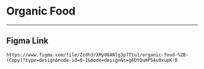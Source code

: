 # Organic Food

*******

## Figma Link
```
https://www.figma.com/file/Zzdh3rXMy06ANlg3p7Ttu1/organic-food-%2B-(Copy)?type=design&node-id=0-1&mode=design&t=g6DtQumP5Au0xupK-0
```